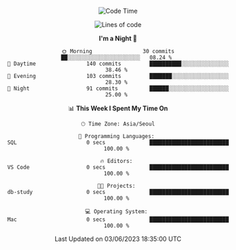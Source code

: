 <div align=center>
 
<!--START_SECTION:waka-->
![Code Time](http://img.shields.io/badge/Code%20Time-42%20hrs%2059%20mins-blue)

![Lines of code](https://img.shields.io/badge/From%20Hello%20World%20I%27ve%20Written-2.9%20million%20lines%20of%20code-blue)

**I'm a Night 🦉** 

```text
🌞 Morning                30 commits          ██░░░░░░░░░░░░░░░░░░░░░░░   08.24 % 
🌆 Daytime                140 commits         ██████████░░░░░░░░░░░░░░░   38.46 % 
🌃 Evening                103 commits         ███████░░░░░░░░░░░░░░░░░░   28.30 % 
🌙 Night                  91 commits          ██████░░░░░░░░░░░░░░░░░░░   25.00 % 
```


📊 **This Week I Spent My Time On** 

```text
🕑︎ Time Zone: Asia/Seoul

💬 Programming Languages: 
SQL                      0 secs              █████████████████████████   100.00 % 

🔥 Editors: 
VS Code                  0 secs              █████████████████████████   100.00 % 

🐱‍💻 Projects: 
db-study                 0 secs              █████████████████████████   100.00 % 

💻 Operating System: 
Mac                      0 secs              █████████████████████████   100.00 % 
```


 Last Updated on 03/06/2023 18:35:00 UTC
<!--END_SECTION:waka-->
 </div>
